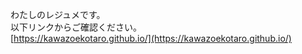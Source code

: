 わたしのレジュメです。<br>
以下リンクからご確認ください。<br>
[https://kawazoekotaro.github.io/](https://kawazoekotaro.github.io/)
